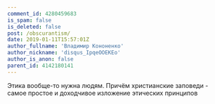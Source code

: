 ```yaml
---
comment_id: 4280459683
is_spam: false
is_deleted: false
post: /obscurantism/
date: 2019-01-11T15:57:01Z
author_fullname: 'Владимир Кононенко'
author_nickname: 'disqus_IpqeOOEKEo'
author_is_anon: false
parent_id: 4142180141
---
```


<p>Этика вообще-то нужна людям. Причём христианские заповеди - самое простое и доходчивое изложение этических принципов</p>
